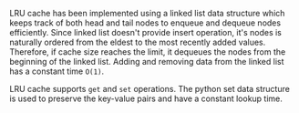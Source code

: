 LRU cache has been implemented using a linked list data structure which keeps track of both head and tail nodes to enqueue and dequeue nodes efficiently. Since linked list doesn't provide insert operation, it's nodes is naturally ordered from the eldest to the most recently added values. Therefore, if cache size reaches the limit, it dequeues the nodes from the beginning of the linked list. Adding and removing data from the linked list has a constant time `O(1)`.

LRU cache supports `get` and `set` operations. The python set data structure is used to preserve the key-value pairs and have a constant lookup time.
